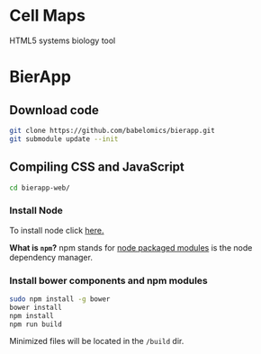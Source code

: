 Cell Maps
===========


HTML5 systems biology tool

BierApp
=======

## Download code
```bash
git clone https://github.com/babelomics/bierapp.git
git submodule update --init
```


## Compiling CSS and JavaScript

```bash
cd bierapp-web/
```

### Install Node
To install node click [here.](https://github.com/joyent/node/wiki/Installing-Node.js-via-package-manager)

**What is `npm`?** npm stands for [node packaged modules](http://npmjs.org/) is the node dependency manager.

### Install bower components and npm modules

```bash
sudo npm install -g bower
bower install
npm install
npm run build
```
Minimized files will be located in the `/build` dir.
